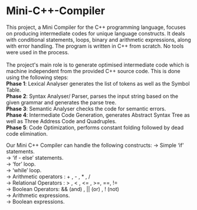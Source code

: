 # Mini-C++-Compiler
This project, a Mini Compiler for the C++ programming language, focuses on producing intermediate codes for unique language constructs.
It deals with conditional statements, loops, binary and arithmetic expressions, along with error handling. 
The program is written in C++ from scratch. No tools were used in the process.<br />
<br />
The project's main role is to generate optimised intermediate code which is machine independent from the provided C++ source code.
This is done using the following steps:<br />
  **Phase 1**: Lexical Analyser generates the list of tokens as well as the Symbol Table.<br />
  **Phase 2**: Syntax Analyser/ Parser, parses the input string based on the given grammar and generates the parse tree.<br />
  **Phase 3**: Semantic Analyser checks the code for semantic errors.<br />
  **Phase 4**: Intermediate Code Generation, generates Abstract Syntax Tree as well as Three Address Code and Quadruples.<br />
  **Phase 5**: Code Optimization, performs constant folding followed by dead code elimination.<br />
  
Our Mini C++ Compiler can handle the following constructs: 
  -> Simple ‘if’ statements.<br />
  -> ‘if - else’ statements.<br />
  -> ‘for’ loop.<br />
  -> ‘while’ loop.<br />
  -> Arithmetic operators : + , - , * , / <br />
  -> Relational Operators : > , < , <= , >=, ==, !=<br />
  -> Boolean Operators: && (and) , || (or)  , ! (not)<br />
  -> Arithmetic expressions.<br />
  -> Boolean expressions.<br />

